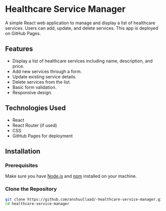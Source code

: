 # Healthcare Service Manager

A simple React web application to manage and display a list of healthcare services. Users can add, update, and delete services. This app is deployed on GitHub Pages.

## Features

- Display a list of healthcare services including name, description, and price.
- Add new services through a form.
- Update existing service details.
- Delete services from the list.
- Basic form validation.
- Responsive design.

## Technologies Used

- React
- React Router (if used)
- CSS
- GitHub Pages for deployment

## Installation
  
### Prerequisites

Make sure you have [Node.js](https://nodejs.org/) and [npm](https://www.npmjs.com/) installed on your machine.

### Clone the Repository

```bash
git clone https://github.com/anshuullaad/-healthcare-service-manager.git
cd healthcare-service-manager
